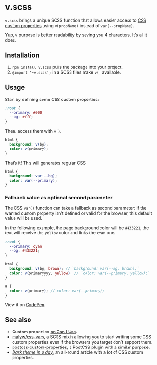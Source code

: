 # v.scss

`v.scss` brings a unique SCSS function that allows easier access to [CSS custom properties](https://developer.mozilla.org/en-US/docs/Web/CSS/var) using `v(propName)` instead of `var(--propName)`.

Yup, `v` purpose is better readability by saving you 4 characters. It’s all it does.

## Installation

1. `npm install v.scss` pulls the package into your project.
2. `@import '~v.scss';` in a SCSS files make `v()` available.

## Usage

Start by defining some CSS custom properties:
```css
:root {
  --primary: #000;
  --bg: #fff;
}
```
Then, access them with `v()`.
```scss
html {
  background: v(bg);
  color: v(primary);
}
```
That’s it! This will generates regular CSS:

```css
html {
  background: var(--bg);
  color: var(--primary);
}
```

### Fallback value as optional second parameter

The CSS `var()` function can take a fallback as second parameter: if the wanted custom property isn’t defined or valid for the browser, this default value will be used.

In the following example, the page background color will be `#433221`, the text will receive the `yellow` color and links the `cyan` one.
```scss
:root {
  --primary: cyan;
  --bg: #433221;
}

html {
  background: v(bg, brown); // `background: var(--bg, brown);`
  color: v(primaryyyy, yellow); // `color: var(--primary, yellow);`
}

a {
  color: v(primary); // color: var(--primary);
}
```
View it on [CodePen](https://codepen.io/meduzen/pen/YRyEPe).

## See also

- Custom properties [on Can I Use](https://caniuse.com/#feat=css-variables).
- [malyw/css-vars](https://github.com/malyw/css-vars), a SCSS mixin allowing you to start writing some CSS custom properties even if the browsers you target don’t support them.
- [postcss-custom-properties](https://github.com/postcss/postcss-custom-properties), a PostCSS plugin with a similar purpose.
- [_Dark theme in a day_](https://medium.com/@mwichary/dark-theme-in-a-day-3518dde2955a), an all-round article with a lot of CSS custom properties.
